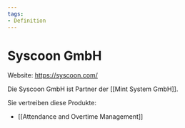 ```yaml
---
tags:
- Definition
---
```

# Syscoon GmbH

Website: <https://syscoon.com/>

Die Syscoon GmbH ist Partner der [[Mint System GmbH]].

Sie vertreiben diese Produkte:

* [[Attendance and Overtime Management]]